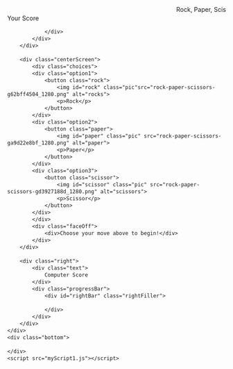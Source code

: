 
<!DOCTYPE html>
<html lang="en">
<head>
    <meta charset="UTF-8">
    <meta http-equiv="X-UA-Compatible" content="IE=edge">
    <meta name="viewport" content="width=device-width, initial-scale=1.0">
    <title>Game</title>
    <link rel="stylesheet" href="style.css">
    

</head>
<style>
    @import url('https://fonts.googleapis.com/css2?family=Press+Start+2P&display=swap');
</style>
<body>
    <div class="header">
        <div class="marquee">
            <marquee>Rock, Paper, Scissors...Shoot! The Game Is First To Five Wins.</marquee></div>
    </div>
    <div class="middle">
        <div class="left">
            <div class="text">
                Your Score
            </div>
            <div class="progressBar">
                <div id="leftBar" class="leftFiller">

                </div>
            </div>
        </div>

        <div class="centerScreen">
            <div class="choices">
            <div class="option1">
                <button class="rock">
                    <img id="rock" class="pic"src="rock-paper-scissors-g62bff4504_1280.png" alt="rocks">
                    <p>Rock</p>
                </button>
            </div>
            <div class="option2">
                <button class="paper">
                    <img id="paper" class="pic" src="rock-paper-scissors-ga9d22e8bf_1280.png" alt="paper">
                    <p>Paper</p>
                </button>
            </div>
            <div class="option3">
                <button class="scissor">
                    <img id="scissor" class="pic" src="rock-paper-scissors-gd3927188d_1280.png" alt="scissors">
                    <p>Scissor</p>
                </button>
            </div>
            </div>
            <div class="faceOff">
                <div>Choose your move above to begin!</div>
            </div>
        </div>
        
        <div class="right">
            <div class="text">
                Computer Score
            </div>
            <div class="progressBar">
                <div id="rightBar" class="rightFiller">
                    
                </div>
            </div>
        </div>
    </div>
    <div class="bottom">
        
    </div>
    <script src="myScript1.js"></script>
</body>
</html>
